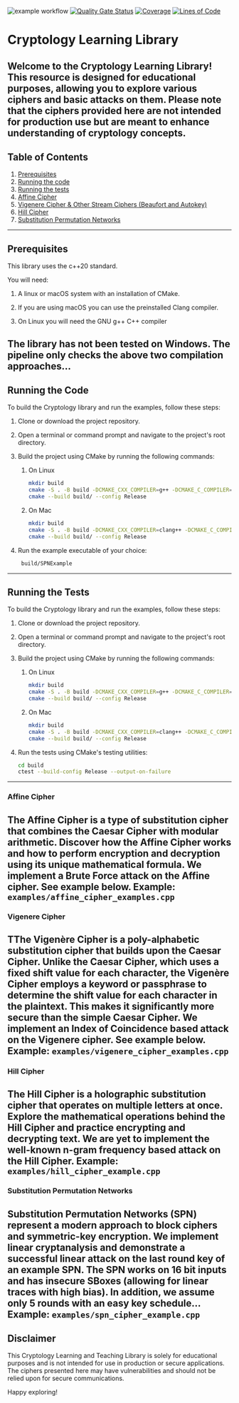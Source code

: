![example workflow](https://github.com/GMahlerTheTragic/cryptology/actions/workflows/cmake-multi-platform.yml/badge.svg)
[![Quality Gate Status](https://sonarcloud.io/api/project_badges/measure?project=GMahlerTheTragic_cryptology&metric=alert_status)](https://sonarcloud.io/summary/new_code?id=GMahlerTheTragic_cryptology)
[![Coverage](https://sonarcloud.io/api/project_badges/measure?project=GMahlerTheTragic_cryptology&metric=coverage)](https://sonarcloud.io/summary/new_code?id=GMahlerTheTragic_cryptology)
[![Lines of Code](https://sonarcloud.io/api/project_badges/measure?project=GMahlerTheTragic_cryptology&metric=ncloc)](https://sonarcloud.io/summary/new_code?id=GMahlerTheTragic_cryptology)
# Cryptology Learning Library

Welcome to the Cryptology Learning Library! This resource is designed for educational purposes, allowing
you to explore various ciphers and basic attacks on them. Please note that the ciphers provided here are not
intended for production use but are meant to enhance understanding of cryptology concepts.
---

## Table of Contents
1. [Prerequisites](#prerequisites)
2. [Running the code](#running-the-code)
3. [Running the tests](#running-the-tests)
4. [Affine Cipher](#affine-cipher)
5. [Vigenere Cipher & Other Stream Ciphers (Beaufort and Autokey)](#vigenere-cipher)
6. [Hill Cipher](#hill-cipher)
7. [Substitution Permutation Networks](#substitution-permutation-networks)
---

## Prerequisites
This library uses the c++20 standard.

You will need:

1. A linux or macOS system with an installation of CMake.

2. If you are using macOS you can use the preinstalled Clang compiler.

3. On Linux you will need the GNU g++ C++ compiler

The library has not been tested on Windows.
The pipeline only checks the above two compilation approaches...
---

## Running the Code

To build the Cryptology library and run the examples, follow these steps:

1. Clone or download the project repository.

2. Open a terminal or command prompt and navigate to the project's root directory.

3. Build the project using CMake by running the following commands:
   1. On Linux
       ```bash
       mkdir build
       cmake -S . -B build -DCMAKE_CXX_COMPILER=g++ -DCMAKE_C_COMPILER=gcc -DCMAKE_BUILD_TYPE=Release
       cmake --build build/ --config Release
       ```
   2. On Mac
       ```bash
       mkdir build
       cmake -S . -B build -DCMAKE_CXX_COMPILER=clang++ -DCMAKE_C_COMPILER=clang -DCMAKE_BUILD_TYPE=Release
       cmake --build build/ --config Release
       ```

4. Run the example executable of your choice:
   ```bash
    build/SPNExample
    ```
---

## Running the Tests

To build the Cryptology library and run the examples, follow these steps:

1. Clone or download the project repository.

2. Open a terminal or command prompt and navigate to the project's root directory.

3. Build the project using CMake by running the following commands:
   1. On Linux
       ```bash
       mkdir build
       cmake -S . -B build -DCMAKE_CXX_COMPILER=g++ -DCMAKE_C_COMPILER=gcc -DCMAKE_BUILD_TYPE=Release
       cmake --build build/ --config Release
       ```
   2. On Mac
       ```bash
       mkdir build
       cmake -S . -B build -DCMAKE_CXX_COMPILER=clang++ -DCMAKE_C_COMPILER=clang -DCMAKE_BUILD_TYPE=Release
       cmake --build build/ --config Release
       ```

4. Run the tests using CMake's testing utilities:
   ```bash
   cd build
   ctest --build-config Release --output-on-failure
   ```
---

### Affine Cipher

The Affine Cipher is a type of substitution cipher that combines the Caesar Cipher with modular arithmetic. Discover how
the Affine Cipher works and how to perform encryption and decryption using its unique mathematical formula.
We implement a Brute Force attack on the Affine cipher. See example below.
Example: `examples/affine_cipher_examples.cpp`
---

### Vigenere Cipher

TThe Vigenère Cipher is a poly-alphabetic substitution cipher that builds upon the Caesar Cipher. Unlike the Caesar
Cipher, which uses a fixed shift value for each character, the Vigenère Cipher employs a keyword or passphrase to
determine the shift value for each character in the plaintext. This makes it significantly more secure than the simple
Caesar Cipher. We implement an Index of Coincidence based attack on the Vigenere cipher. See example below.
Example: `examples/vigenere_cipher_examples.cpp`
---

### Hill Cipher

The Hill Cipher is a holographic substitution cipher that operates on multiple letters at once. Explore the mathematical
operations behind the Hill Cipher and practice encrypting and decrypting text.
We are yet to implement the well-known n-gram frequency based attack on the Hill Cipher.
Example: `examples/hill_cipher_example.cpp`
---

### Substitution Permutation Networks

Substitution Permutation Networks (SPN) represent a modern approach to block ciphers and symmetric-key encryption.
We implement linear cryptanalysis and demonstrate a successful linear attack on the last round key of an example SPN.
The SPN works on 16 bit inputs and has insecure SBoxes (allowing for linear traces with high bias).
In addition, we assume only 5 rounds with an easy key schedule...
Example: `examples/spn_cipher_example.cpp`
---

## Disclaimer

This Cryptology Learning and Teaching Library is solely for educational purposes and is not intended for use in
production or secure applications. The ciphers presented here may have vulnerabilities and should not be relied upon for
secure communications.

Happy exploring!
